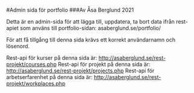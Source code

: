 #Admin sida för portfolio
###Av Åsa Berglund 2021

Detta är en admin-sida för att lägga till, uppdatera, ta bort data ifrån rest-apiet som använs till portfolio-sidan: asaberglund.se/portfolio/

För att få tillgång till denna sida krävs ett korrekt användarnamn och lösenord. 

Rest-api för kurser på denna sida är: http://asaberglund.se/rest-projekt/courses.php
Rest-api för projekt på denna sida är: http://asaberglund.se/rest-projekt/projects.php
Rest-api för arbetserfarenhet på denna sida är: http://asaberglund.se/rest-projekt/workplaces.php

